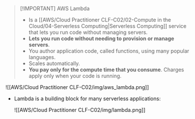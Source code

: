 
> [!IMPORTANT] AWS Lambda
> - Is a [[AWS/Cloud Practitioner CLF-C02/02-Compute in the Cloud/04-Serverless Computing|Serverless Computing]] service that lets you run code without managing servers.
> - **Lets you run code without needing to provision or manage servers**.
> - You author application code, called functions, using many popular languages.
> - Scales automatically.
> - **You pay only for the compute time that you consume**. Charges apply only when your code is running. 

![[AWS/Cloud Practitioner CLF-C02/img/aws_lambda.png]]

- Lambda is a building block for many serverless applications:

	![[AWS/Cloud Practitioner CLF-C02/img/lambda.png]]

